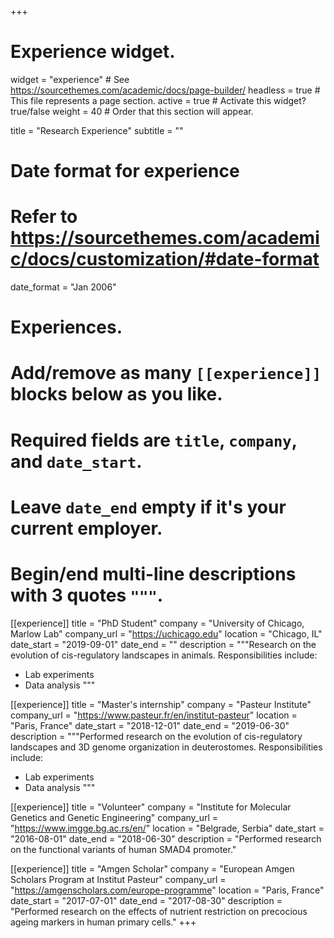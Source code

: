 +++
# Experience widget.
widget = "experience"  # See https://sourcethemes.com/academic/docs/page-builder/
headless = true  # This file represents a page section.
active = true  # Activate this widget? true/false
weight = 40  # Order that this section will appear.

title = "Research Experience"
subtitle = ""

# Date format for experience
#   Refer to https://sourcethemes.com/academic/docs/customization/#date-format
date_format = "Jan 2006"

# Experiences.
#   Add/remove as many `[[experience]]` blocks below as you like.
#   Required fields are `title`, `company`, and `date_start`.
#   Leave `date_end` empty if it's your current employer.
#   Begin/end multi-line descriptions with 3 quotes `"""`.
[[experience]]
  title = "PhD Student"
  company = "University of Chicago, Marlow Lab"
  company_url = "https://uchicago.edu"
  location = "Chicago, IL"
  date_start = "2019-09-01"
  date_end = ""
  description = """Research on the evolution of cis-regulatory landscapes in animals.
  Responsibilities include:
  
  * Lab experiments
  * Data analysis
  """

[[experience]]
  title = "Master's internship"
  company = "Pasteur Institute"
  company_url = "https://www.pasteur.fr/en/institut-pasteur"
  location = "Paris, France"
  date_start = "2018-12-01"
  date_end = "2019-06-30"
  description = """Performed research on the evolution of cis-regulatory landscapes and 3D genome organization in deuterostomes.
  Responsibilities include:
  
  * Lab experiments
  * Data analysis
  """

[[experience]]
  title = "Volunteer"
  company = "Institute for Molecular Genetics and Genetic Engineering"
  company_url = "https://www.imgge.bg.ac.rs/en/"
  location = "Belgrade, Serbia"
  date_start = "2016-08-01"
  date_end = "2018-06-30"
  description = "Performed research on the functional variants of human SMAD4 promoter."

[[experience]]
  title = "Amgen Scholar"
  company = "European Amgen Scholars Program at Institut Pasteur"
  company_url = "https://amgenscholars.com/europe-programme"
  location = "Paris, France"
  date_start = "2017-07-01"
  date_end = "2017-08-30"
  description = "Performed research on the effects of nutrient restriction on precocious ageing markers in human primary cells."
+++
